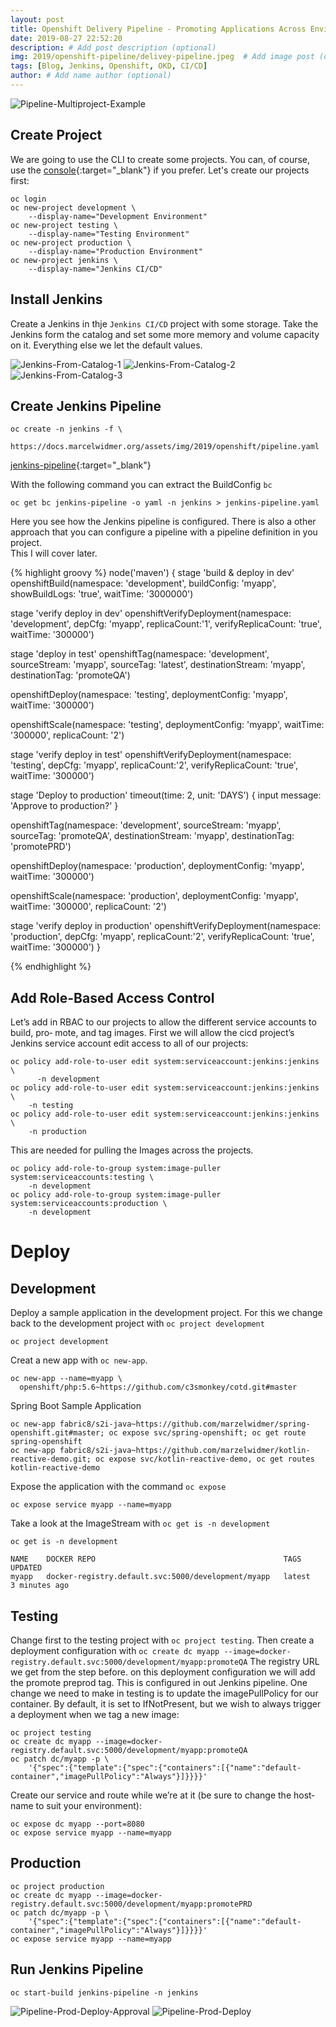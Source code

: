 ```yaml
---
layout: post
title: Openshift Delivery Pipeline - Promoting Applications Across Environments
date: 2019-08-27 22:52:20
description: # Add post description (optional)
img: 2019/openshift-pipeline/delivey-pipeline.jpeg  # Add image post (optional)
tags: [Blog, Jenkins, Openshift, OKD, CI/CD]
author: # Add name author (optional)
---
```




![Pipeline-Multiproject-Example](/assets/img/2019/openshift-pipeline/promotion_pipeline.png)


## Create Project
We are going to use the CLI to create some projects. 
You can, of course, use the [console](https://console.c3smonkey.ch:8443/console/catalog){:target="_blank"} if you prefer. 
Let's create our projects first:

```
oc login  
oc new-project development \
    --display-name="Development Environment"
oc new-project testing \
    --display-name="Testing Environment"    
oc new-project production \
    --display-name="Production Environment"    
oc new-project jenkins \
    --display-name="Jenkins CI/CD"  
```

## Install Jenkins 
Create a Jenkins in thje `Jenkins CI/CD` project with some storage. Take the Jenkins form the catalog and set some more memory and volume capacity on it.
Everything else we let the default values. 

![Jenkins-From-Catalog-1](/assets/img/2019/openshift-pipeline/Jenkins-from-catalog-1.png)
![Jenkins-From-Catalog-2](/assets/img/2019/openshift-pipeline/Jenkins-from-catalog-2.png)
![Jenkins-From-Catalog-3](/assets/img/2019/openshift-pipeline/Jenkins-from-catalog-3.png)

 
 
## Create Jenkins Pipeline
``` 
oc create -n jenkins -f \
    https://docs.marcelwidmer.org/assets/img/2019/openshift/pipeline.yaml
```

[jenkins-pipeline](/assets/img/2019/openshift-pipeline/pipeline.yaml){:target="_blank"}

With the following command you can extract the BuildConfig `bc`   
``` 
oc get bc jenkins-pipeline -o yaml -n jenkins > jenkins-pipeline.yaml
```

Here you see how the Jenkins pipeline is configured.
There is also a other approach that you can configure a pipeline with a pipeline definition in you project.  
This I will cover later.

{% highlight groovy %}
node('maven') {
  stage 'build & deploy in dev'
  openshiftBuild(namespace: 'development',
  			    buildConfig: 'myapp',
			    showBuildLogs: 'true',
			    waitTime: '3000000')
  
  stage 'verify deploy in dev'
  openshiftVerifyDeployment(namespace: 'development',
				       depCfg: 'myapp',
				       replicaCount:'1',
				       verifyReplicaCount: 'true',
				       waitTime: '300000')
  
  stage 'deploy in test'
  openshiftTag(namespace: 'development',
  			  sourceStream: 'myapp',
			  sourceTag: 'latest',
			  destinationStream: 'myapp',
			  destinationTag: 'promoteQA')
  
  openshiftDeploy(namespace: 'testing',
  			     deploymentConfig: 'myapp',
			     waitTime: '300000')

  openshiftScale(namespace: 'testing',
  			     deploymentConfig: 'myapp',
			     waitTime: '300000',
			     replicaCount: '2')
  
  stage 'verify deploy in test'
  openshiftVerifyDeployment(namespace: 'testing',
				       depCfg: 'myapp',
				       replicaCount:'2',
				       verifyReplicaCount: 'true',
				       waitTime: '300000')
  
  stage 'Deploy to production'
  timeout(time: 2, unit: 'DAYS') {
      input message: 'Approve to production?'
 }

  openshiftTag(namespace: 'development',
  			  sourceStream: 'myapp',
			  sourceTag: 'promoteQA',
			  destinationStream: 'myapp',
			  destinationTag: 'promotePRD')

  
  openshiftDeploy(namespace: 'production',
  			     deploymentConfig: 'myapp',
			     waitTime: '300000')
  
  openshiftScale(namespace: 'production',
  			     deploymentConfig: 'myapp',
			     waitTime: '300000',
			     replicaCount: '2')
  
  stage 'verify deploy in production'
  openshiftVerifyDeployment(namespace: 'production',
				       depCfg: 'myapp',
				       replicaCount:'2',
				       verifyReplicaCount: 'true',
				       waitTime: '300000')
}

{% endhighlight %}

## Add Role-Based Access Control
Let’s add in RBAC to our projects to allow the different service accounts to build, pro‐ mote, and tag images.
First we will allow the cicd project’s Jenkins service account edit access to all of our projects:

```
oc policy add-role-to-user edit system:serviceaccount:jenkins:jenkins \
      -n development
oc policy add-role-to-user edit system:serviceaccount:jenkins:jenkins \
    -n testing
oc policy add-role-to-user edit system:serviceaccount:jenkins:jenkins \
    -n production
```

This are needed for pulling the Images across the projects.
```
oc policy add-role-to-group system:image-puller system:serviceaccounts:testing \
    -n development
oc policy add-role-to-group system:image-puller system:serviceaccounts:production \
    -n development
```

# Deploy
## Development
Deploy a sample application in the development project. 
For this we change back to the development project with `oc project development`

```
oc project development
```

Creat a new app with `oc new-app`.

```
oc new-app --name=myapp \
  openshift/php:5.6~https://github.com/c3smonkey/cotd.git#master
```

Spring Boot Sample Application
``` 
oc new-app fabric8/s2i-java~https://github.com/marzelwidmer/spring-openshift.git#master; oc expose svc/spring-openshift; oc get route spring-openshift
oc new-app fabric8/s2i-java~https://github.com/marzelwidmer/kotlin-reactive-demo.git; oc expose svc/kotlin-reactive-demo, oc get routes kotlin-reactive-demo
```


Expose the application with the command `oc expose`
```
oc expose service myapp --name=myapp
```

Take a look at the ImageStream with `oc get is -n development`
```
oc get is -n development

NAME    DOCKER REPO                                          TAGS     UPDATED
myapp   docker-registry.default.svc:5000/development/myapp   latest   3 minutes ago
```

## Testing
Change first to the testing project with `oc project testing`.
Then create a deployment configuration with `oc create dc myapp --image=docker-registry.default.svc:5000/development/myapp:promoteQA`
The registry URL we get from the step before. on this deployment configuration we will add the promote preprod tag. This is configured in out Jenkins pipeline.
One change we need to make in testing is to update the imagePullPolicy for our container. 
By default, it is set to IfNotPresent, but we wish to always trigger a deployment when we tag a new image:
``` 
oc project testing
oc create dc myapp --image=docker-registry.default.svc:5000/development/myapp:promoteQA
oc patch dc/myapp -p \
    '{"spec":{"template":{"spec":{"containers":[{"name":"default-container","imagePullPolicy":"Always"}]}}}}'
```

Create our service and route while we’re at it (be sure to change the host‐name to suit your environment):
``` 
oc expose dc myapp --port=8080
oc expose service myapp --name=myapp
```


## Production
``` 
oc project production
oc create dc myapp --image=docker-registry.default.svc:5000/development/myapp:promotePRD
oc patch dc/myapp -p \
    '{"spec":{"template":{"spec":{"containers":[{"name":"default-container","imagePullPolicy":"Always"}]}}}}'
oc expose service myapp --name=myapp
```


## Run Jenkins Pipeline
```
oc start-build jenkins-pipeline -n jenkins
```

![Pipeline-Prod-Deploy-Approval](/assets/img/2019/openshift-pipeline/pipeline-prod-deploy-approval.png)
![Pipeline-Prod-Deploy](/assets/img/2019/openshift-pipeline/pipeline-prod-deploy.png)


[jekyll-docs]: https://jekyllrb.com/docs/home
[jekyll-gh]:   https://github.com/jekyll/jekyll
[jekyll-talk]: https://talk.jekyllrb.com/
